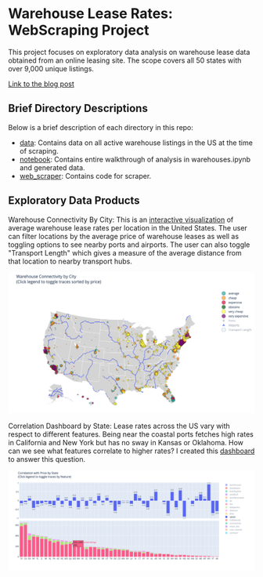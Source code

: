 # Warehouse Lease Rates: WebScraping Project

This project focuses on exploratory data analysis on warehouse lease data obtained from an online leasing site. 
The scope covers all 50 states with over 9,000 unique listings. 

[Link to the blog post](https://nycdatascience.com/blog/student-works/warehouse-leasing/)


## Brief Directory Descriptions

Below is a brief description of each directory in this repo:
 - [data](https://github.com/snuzbrokh/warehouses/tree/master/data): Contains data on all active warehouse listings in the US at the time of scraping.
 - [notebook](https://github.com/snuzbrokh/warehouses/tree/master/notebook): Contains entire walkthrough of analysis in warehouses.ipynb and generated data.
 - [web_scraper](https://github.com/snuzbrokh/warehouses/tree/master/web_scraper): Contains code for scraper.


## Exploratory Data Products

Warehouse Connectivity By City:
This is an [interactive visualization](https://chart-studio.plotly.com/~snuzbrokh/34#plot) of average warehouse lease rates per location in the United States. The user can filter locations by the average price of warehouse leases as well as toggling options to see nearby ports and airports. The user can also toggle "Transport Length" which gives a measure of the average distance from that location to nearby transport hubs. 

![pic](https://github.com/snuzbrokh/warehouses/blob/master/pics/interactive_map.png)


Correlation Dashboard by State:
Lease rates across the US vary with respect to different features. Being near the coastal ports fetches high rates in California and New York but has no sway in Kansas or Oklahoma. How can we see what features correlate to higher rates? I created this [dashboard](https://chart-studio.plotly.com/~snuzbrokh/108#plot) to answer this question. 


![pic](https://github.com/snuzbrokh/warehouses/blob/master/pics/correlation_dashboard.png)
